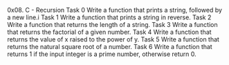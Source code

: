 0x08. C - Recursion
Task 0 Write a function that prints a string, followed by a new line.i
Task 1 Write a function that prints a string in reverse.
Task 2 Write a function that returns the length of a string.
Task 3 Write a function that returns the factorial of a given number.
Task 4 Write a function that returns the value of x raised to the power of y.
Task 5 Write a function that returns the natural square root of a number.
Task 6 Write a function that returns 1 if the input integer is a prime number, otherwise return 0.

